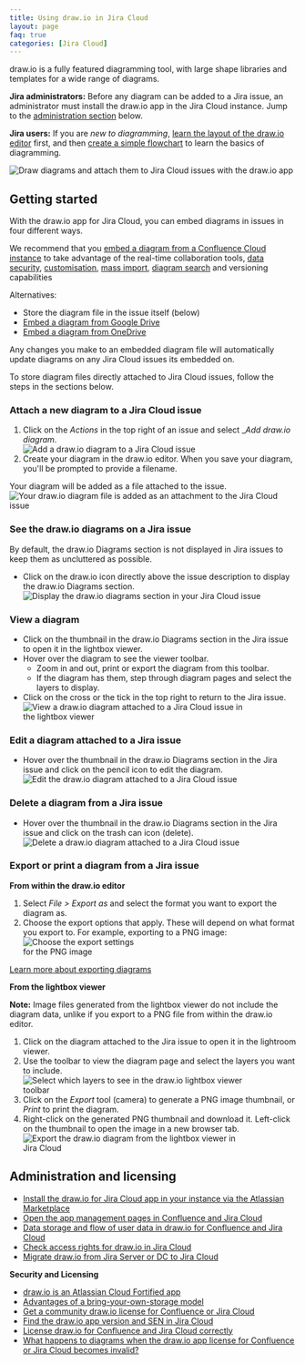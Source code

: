 ```yaml
---
title: Using draw.io in Jira Cloud
layout: page
faq: true
categories: [Jira Cloud]
---
```


draw.io is a fully featured diagramming tool, with large shape libraries and templates for a wide range of diagrams. 

**Jira administrators:** Before any diagram can be added to a Jira issue, an administrator must install the draw.io app in the Jira Cloud instance. Jump to the [administration section](#administration-and-licensing) below.

**Jira users:** If you are _new to diagramming_, [learn the layout of the draw.io editor](/doc/getting-started-editor.html) first, and then [create a simple flowchart](/doc/getting-started-basic-flow-chart.html) to learn the basics of diagramming.

<img src="/assets/img/blog/jira-cloud-drawio-editor.png" style="max-width:100%;height:auto;" alt="Draw diagrams and attach them to Jira Cloud issues with the draw.io app">

## Getting started

With the draw.io app for Jira Cloud, you can embed diagrams in issues in four different ways. 

We recommend that you [embed a diagram from a Confluence Cloud instance](/blog/confluence-diagrams-in-jira.html) to take advantage of the real-time collaboration tools, [data security](/blog/data-governance-lockdown.html), [customisation](/doc/faq/drawio-confluence-cloud.html), [mass import](/doc/faq/mass-import-gliffy-confluence-cloud.html), [diagram search](/blog/confluence-diagram-search.html) and versioning capabilities

Alternatives:
* Store the diagram file in the issue itself (below)
* [Embed a diagram from Google Drive](/doc/faq/embed-diagram-googledrive-jira-cloud.html)
* [Embed a diagram from OneDrive](/doc/faq/embed-diagram-onedrive-jira-cloud.html)

Any changes you make to an embedded diagram file will automatically update diagrams on any Jira Cloud issues its embedded on.

To store diagram files directly attached to Jira Cloud issues, follow the steps in the sections below.

### Attach a new diagram to a Jira Cloud issue

1. Click on the _Actions_ in the top right of an issue and select __Add draw.io diagram_.
<br /><img src="/assets/img/blog/jira-cloud-add-diagram.png" style="max-width:100%;height:auto;" alt="Add a draw.io diagram to a Jira Cloud issue">
2. Create your diagram in the draw.io editor. When you save your diagram, you'll be prompted to provide a filename.

Your diagram will be added as a file attached to the issue.
<br /><img src="/assets/img/blog/jira-cloud-attached-diagram.png" style="max-width:100%;height:auto;" alt="Your draw.io diagram file is added as an attachment to the Jira Cloud issue">


### See the draw.io diagrams on a Jira issue

By default, the draw.io Diagrams section is not displayed in Jira issues to keep them as uncluttered as possible.

* Click on the draw.io icon directly above the issue description to display the draw.io Diagrams section.
<br /><img src="/assets/img/blog/jira-cloud-display-drawio-section.png" style="max-width:100%;height:auto;" alt="Display the draw.io diagrams section in your Jira Cloud issue">


### View a diagram

* Click on the thumbnail in the draw.io Diagrams section in the Jira issue to open it in the lightbox viewer.
* Hover over the diagram to see the viewer toolbar. 
   * Zoom in and out, print or export the diagram from this toolbar.
   * If the diagram has them, step through diagram pages and select the layers to display.
* Click on the cross or the tick in the top right to return to the Jira issue.
<br /><img src="/assets/img/blog/jira-cloud-view-diagram.png" style="width=100%;max-width:400px;height:auto;" alt="View a draw.io diagram attached to a Jira Cloud issue in the lightbox viewer">

### Edit a diagram attached to a Jira issue
* Hover over the thumbnail in the draw.io Diagrams section in the Jira issue and click on the pencil icon to edit the diagram.
<br /><img src="/assets/img/blog/jira-cloud-edit-diagram.png" style="max-width:100%;height:auto;" alt="Edit the draw.io diagram attached to a Jira Cloud issue">


### Delete a diagram from a Jira issue
* Hover over the thumbnail in the draw.io Diagrams section in the Jira issue and click on the trash can icon (delete).
<br /><img src="/assets/img/blog/jira-cloud-delete-diagram.png" style="max-width:100%;height:auto;" alt="Delete a draw.io diagram attached to a Jira Cloud issue">

### Export or print a diagram from a Jira issue

**From within the draw.io editor**
1. Select _File > Export as_ and select the format you want to export the diagram as. 
2. Choose the export options that apply. These will depend on what format you export to. For example, exporting to a PNG image:
<br /><img src="/assets/img/blog/export-png-options.png" style="width=100%;max-width:200px;height:auto;" alt="Choose the export settings for the PNG image">

[Learn more about exporting diagrams](/doc/faq/export-diagram.html)

**From the lightbox viewer**

**Note:** Image files generated from the lightbox viewer do not include the diagram data, unlike if you export to a PNG file from within the draw.io editor.

1. Click on the diagram attached to the Jira issue to open it in the lightroom viewer.
2. Use the toolbar to view the diagram page and select the layers you want to include.
<br /><img src="/assets/img/blog/jira-cloud-view-page-layers.png" style="width=100%;max-width:400px;height:auto;" alt="Select which layers to see in the draw.io lightbox viewer toolbar">
3. Click on the _Export_ tool (camera) to generate a PNG image thumbnail, or _Print_ to print the diagram.
4. Right-click on the generated PNG thumbnail and download it. Left-click on the thumbnail to open the image in a new browser tab. 
<br /><img src="/assets/img/blog/jira-cloud-viewer-export.png" style="width=100%;max-width:400px;height:auto;" alt="Export the draw.io diagram from the lightbox viewer in Jira Cloud">

## Administration and licensing

* [Install the draw.io for Jira Cloud app in your instance via the Atlassian Marketplace](https://marketplace.atlassian.com/apps/1211413/draw-io-diagrams-for-jira?hosting=cloud&tab=overview)
* [Open the app management pages in Confluence and Jira Cloud](/doc/faq/app-management-pages-confluence-jira-cloud.html)
* [Data storage and flow of user data in draw.io for Confluence and Jira Cloud](/doc/faq/data-flow-confluence-jira-cloud.html)
* [Check access rights for draw.io in Jira Cloud](/doc/faq/jira-cloud-insufficient-access-rights.html)
* [Migrate draw.io from Jira Server or DC to Jira Cloud](/doc/faq/migrate-drawio-jira.html)

**Security and Licensing**

* [draw.io is an Atlassian Cloud Fortified app](/blog/drawio-atlassian-cloud-fortified.html)
* [Advantages of a bring-your-own-storage model](/blog/secure-diagramming-storage.html)
* [Get a community draw.io license for Confluence or Jira Cloud](/doc/faq/drawio-community-license-cloud.html)
* [Find the draw.io app version and SEN in Jira Cloud](/doc/faq/app-version-jira-cloud.html)
* [License draw.io for Confluence and Jira Cloud correctly](/doc/faq/license-drawio-confluence-jira-cloud.html)
* [What happens to diagrams when the draw.io app license for Confluence or Jira Cloud becomes invalid?](/doc/faq/unlicensed-drawio-app-confluence-jira-cloud.html)
